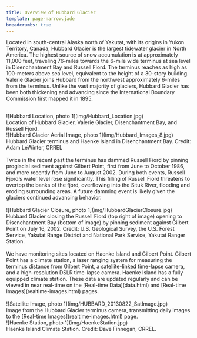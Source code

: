```yaml
---
title: Overview of Hubbard Glacier
template: page-narrow.jade
breadcrumbs: true
---
```


Located in south-central Alaska north of Yakutat, with its origins in Yukon Territory, Canada, Hubbard Glacier is the largest tidewater glacier in North America. The highest source of snow accumulation is at approximately 11,000 feet, traveling 76-miles towards the 6-mile wide terminus at sea level in Disenchantment Bay and Russell Fiord. The terminus reaches as high as 100-meters above sea level, equivalent to the height of a 30-story building. Valerie Glacier joins Hubbard from the northwest approximately 6-miles from the terminus. Unlike the vast majority of glaciers, Hubbard Glacier has been both thickening and advancing since the International Boundary Commission first mapped it in 1895.
<br>
<br>
<div class="row">
  <div class="col-md-12">
  <div class="thumbnail tight">
    ![Hubbard Location, photo 1](img/Hubbard_Location.jpg)
    <div class="caption">
      Location of Hubbard Glacier, Valerie Glacier, Disenchantment Bay, and Russell Fjord.
    </div>
  </div>
  </div>
</div>

<div class="row">
  <div class="col-md-8 col-md-offset-2">
  <div class="thumbnail tight">
    ![Hubbard Glacier Aerial Image, photo 1](img/Hubbard_Images_8.jpg)
    <div class="caption">
      Hubbard Glacier terminus and Haenke Island in Disenchantment Bay. Credit: Adam LeWinter, CRREL
    </div>
  </div>
  </div>
</div>
<br>
Twice in the recent past the terminus has dammed Russell Fiord by pinning proglacial sediment against Gilbert Point, first from June to October 1986, and more recently from June to August 2002. During both events, Russell Fjord’s water level rose significantly. This filling of Russell Fiord threatens to overtop the banks of the fjord, overflowing into the Situk River, flooding and eroding surrounding areas. A future damming event is likely given the glaciers continued advancing behavior.
<br>
<br>
<div class="row">
  <div class="col-md-8 col-md-offset-2">
  <div class="thumbnail tight">
    ![Hubbard Glacier Closure, photo 1](img/HubbardGlacierClosure.jpg)
    <div class="caption">
      Hubbard Glacier closing the Russell Fiord (top right of image) opening to Disenchantment Bay (bottom of image) by pinning sediment against Gilbert Point on July 16, 2002. Credit: U.S. Geological Survey, the U.S. Forest Service, Yakutat Range District and National Park Service, Yakutat Ranger Station.
    </div>
  </div>
  </div>
</div>
<br>
We have monitoring sites located on Haenke Island and Gilbert Point. Gilbert Point has a climate station, a laser ranging system for measuring the terminus distance from Gilbert Point, a satellite-linked time-lapse camera, and a high-resolution DSLR time-lapse camera. Haenke Island has a fully equipped climate station. These data are updated regularly and can be viewed in near real-time on the [Real-time Data](data.html) and [Real-time Images](realtime-images.html) pages.
<br>
<br>
<div class="row">
  <div class="col-md-8 col-md-offset-2">
  <div class="thumbnail tight">
    ![Satellite Image, photo 1](img/HUBBARD_20130822_SatImage.jpg)
    <div class="caption">
      Image from the Hubbard Glacier terminus camera, transmitting daily images to the [Real-time Images](realtime-images.html) page.
    </div>
  </div>
  </div>
</div>

<div class="row">
  <div class="col-md-8 col-md-offset-2">
  <div class="thumbnail tight">
    ![Haenke Station, photo 1](img/HaenkeStation.jpg)
    <div class="caption">
      Haenke Island Climate Station. Credit: Dave Finnegan, CRREL.
    </div>
  </div>
  </div>
</div>

<br>

